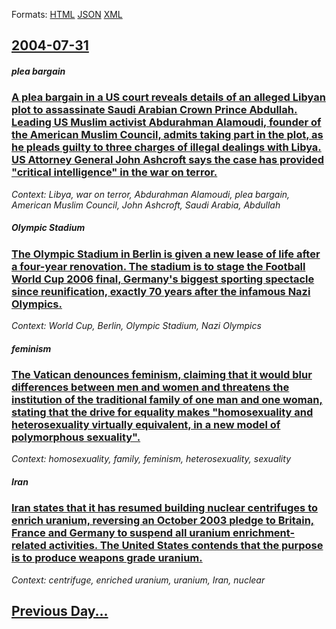 
Formats: [HTML](2004/07/31/index.html)  [JSON](2004/07/31/index.json)  [XML](2004/07/31/index.xml)  

## [2004-07-31](/news/2004/07/31/index.md)

##### plea bargain
### [ A plea bargain in a US court reveals details of an alleged Libyan plot to assassinate Saudi Arabian Crown Prince Abdullah. Leading US Muslim activist Abdurahman Alamoudi, founder of the American Muslim Council, admits taking part in the plot, as he pleads guilty to three charges of illegal dealings with Libya. US Attorney General John Ashcroft says the case has provided "critical intelligence" in the war on terror. ](/news/2004/07/31/a-plea-bargain-in-a-us-court-reveals-details-of-an-alleged-libyan-plot-to-assassinate-saudi-arabian-crown-prince-abdullah-leading-us-musli.md)
_Context: Libya, war on terror, Abdurahman Alamoudi, plea bargain, American Muslim Council, John Ashcroft, Saudi Arabia, Abdullah_

##### Olympic Stadium
### [ The Olympic Stadium in Berlin is given a new lease of life after a four-year renovation. The stadium is to stage the Football World Cup 2006 final, Germany's biggest sporting spectacle since reunification, exactly 70 years after the infamous Nazi Olympics. ](/news/2004/07/31/the-olympic-stadium-in-berlin-is-given-a-new-lease-of-life-after-a-four-year-renovation-the-stadium-is-to-stage-the-football-world-cup-200.md)
_Context: World Cup, Berlin, Olympic Stadium, Nazi Olympics_

##### feminism
### [ The Vatican denounces feminism, claiming that it would blur differences between men and women and threatens the institution of the traditional family of one man and one woman, stating that the drive for equality makes "homosexuality and heterosexuality virtually equivalent, in a new model of polymorphous sexuality". ](/news/2004/07/31/the-vatican-denounces-feminism-claiming-that-it-would-blur-differences-between-men-and-women-and-threatens-the-institution-of-the-traditio.md)
_Context: homosexuality, family, feminism, heterosexuality, sexuality_

##### Iran
### [ Iran states that it has resumed building nuclear centrifuges to enrich uranium, reversing an October 2003 pledge to Britain, France and Germany to suspend all uranium enrichment-related activities. The United States contends that the purpose is to produce weapons grade uranium. ](/news/2004/07/31/iran-states-that-it-has-resumed-building-nuclear-centrifuges-to-enrich-uranium-reversing-an-october-2003-pledge-to-britain-france-and-ger.md)
_Context: centrifuge, enriched uranium, uranium, Iran, nuclear_

## [Previous Day...](/news/2004/07/30/index.md)

